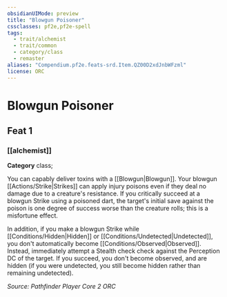 ```yaml
---
obsidianUIMode: preview
title: "Blowgun Poisoner"
cssclasses: pf2e,pf2e-spell
tags:
  - trait/alchemist
  - trait/common
  - category/class
  - remaster
aliases: "Compendium.pf2e.feats-srd.Item.QZ00D2xdJnbWFzml"
license: ORC
---
```

# Blowgun Poisoner
## Feat 1
### [[alchemist]]

**Category** class; 




You can capably deliver toxins with a [[Blowgun|Blowgun]]. Your blowgun [[Actions/Strike|Strikes]] can apply injury poisons even if they deal no damage due to a creature's resistance. If you critically succeed at a blowgun Strike using a poisoned dart, the target's initial save against the poison is one degree of success worse than the creature rolls; this is a misfortune effect.

In addition, if you make a blowgun Strike while [[Conditions/Hidden|Hidden]] or [[Conditions/Undetected|Undetected]], you don't automatically become [[Conditions/Observed|Observed]]. Instead, immediately attempt a Stealth check check against the Perception DC of the target. If you succeed, you don't become observed, and are hidden (if you were undetected, you still become hidden rather than remaining undetected).

*Source: Pathfinder Player Core 2*
*ORC*